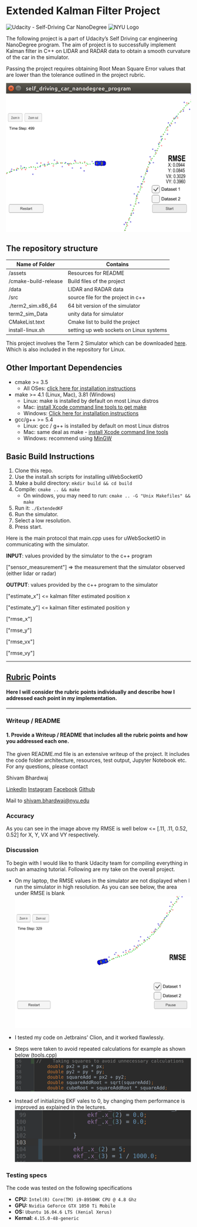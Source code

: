 # Extended Kalman Filter Project 
![Udacity - Self-Driving Car NanoDegree](https://s3.amazonaws.com/udacity-sdc/github/shield-carnd.svg) <img src="https://engineering.nyu.edu/sites/default/files/2019-01/tandon_long_color.png" alt="NYU Logo" width="130" height="whatever">

The following project is a part of Udacity’s Self Driving car engineering NanoDegree program. The aim of project is to successfully implement Kalman filter in C++ on LIDAR and RADAR data to obtain a smooth curvature of the car in the simulator. 

Passing the project requires obtaining Root Mean Square Error values that are lower than the tolerance outlined in the project rubric. 

![1558277568331](assets/1558277568331.png)

## The repository structure 

| Name of Folder       | Contains                                |
| -------------------- | --------------------------------------- |
| /assets              | Resources for README                    |
| /cmake-build-release | Build files of the project              |
| /data                | LIDAR and RADAR data                    |
| /src                 | source file for the project in c++      |
| ./term2_sim.x86_64   | 64 bit version of the simulator         |
| term2_sim_Data       | unity data for simulator                |
| CMakeList.text       | Cmake list to build the project         |
| install-linux.sh     | setting up web sockets on Linux systems |

This project involves the Term 2 Simulator which can be downloaded [here](https://github.com/udacity/self-driving-car-sim/releases). Which is also included in the repository for Linux.

## Other Important Dependencies

- cmake >= 3.5
  - All OSes: [click here for installation instructions](https://cmake.org/install/)
- make >= 4.1 (Linux, Mac), 3.81 (Windows)
  - Linux: make is installed by default on most Linux distros
  - Mac: [install Xcode command line tools to get make](https://developer.apple.com/xcode/features/)
  - Windows: [Click here for installation instructions](http://gnuwin32.sourceforge.net/packages/make.htm)
- gcc/g++ >= 5.4
  - Linux: gcc / g++ is installed by default on most Linux distros
  - Mac: same deal as make - [install Xcode command line tools](https://developer.apple.com/xcode/features/)
  - Windows: recommend using [MinGW](http://www.mingw.org/)

## Basic Build Instructions

1. Clone this repo.
2. Use the install.sh scripts for installing uWebSocketIO  
3. Make a build directory: `mkdir build && cd build`
4. Compile: `cmake .. && make` 
   - On windows, you may need to run: `cmake .. -G "Unix Makefiles" && make`
5. Run it: `./ExtendedKF `
6. Run the simulator. 
7. Select a low resolution.
8. Press start.

Here is the main protocol that main.cpp uses for uWebSocketIO in communicating with the simulator.


**INPUT**: values provided by the simulator to the c++ program

["sensor_measurement"] => the measurement that the simulator observed (either lidar or radar)

**OUTPUT**: values provided by the c++ program to the simulator

["estimate_x"] <= kalman filter estimated position x

["estimate_y"] <= kalman filter estimated position y

["rmse_x"]

["rmse_y"]

["rmse_vx"]

["rmse_vy"]

---

## [Rubric](<https://review.udacity.com/#!/rubrics/748/view>) Points

#### Here I will consider the rubric points individually and describe how I addressed each point in my implementation.  

------

### Writeup / README

#### 1. Provide a Writeup / README that includes all the rubric points and how you addressed each one.    

The given README.md file is an extensive writeup of the project. It includes the code folder architecture, resources, test output, Jupyter Notebook etc. For any questions, please contact 

Shivam Bhardwaj 

 [LinkedIn](<https://www.linkedin.com/in/shivamnyu/>) [Instagram](https://www.instagram.com/lazy.shivam/) [Facebook](<https://www.facebook.com/shivambhardwaj2008>) [Github](https://github.com/Shivam-Bhardwaj)

Mail to shivam.bhardwaj@nyu.edu

### Accuracy

As you can see in the image above my RMSE is well below <= [.11, .11, 0.52, 0.52] for X, Y, VX and VY respectively.

### Discussion

To begin with I would like to thank Udacity team for compiling everything in such an amazing tutorial. Following are my take on the overall project.

- On my laptop, the RMSE values in the simulator are not displayed when I run the simulator in high resolution. As you can see below, the area under RMSE is blank ![1558278040840](assets/1558278040840.png)

- I tested my code on Jetbrains' Clion, and it worked flawlessly.
- Steps were taken to avoid repeated calculations for example as shown below (tools.cpp)![1558278416508](assets/1558278416508.png)
- Instead of initializing EKF vales to 0, by changing them performance is improved as explained in the lectures.![1558278701984](assets/1558278701984.png)

### Testing specs

The code was tested on the following specifications 

- **CPU:** `Intel(R) Core(TM) i9-8950HK CPU @ 4.8 Ghz`
- **GPU:** `Nvidia GeForce GTX 1050 Ti Mobile`
- **OS:** `Ubuntu 16.04.6 LTS (Xenial Xerus)` 
- **Kernal:** `4.15.0-48-generic`

